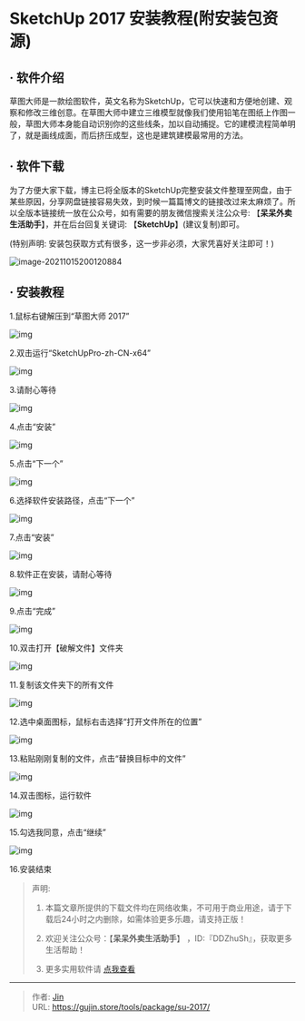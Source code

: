 # SketchUp 2017 安装教程(附安装包资源)


## · 软件介绍
草图大师是一款绘图软件，英文名称为SketchUp，它可以快速和方便地创建、观察和修改三维创意。在草图大师中建立三维模型就像我们使用铅笔在图纸上作图一般，草图大师本身能自动识别你的这些线条，加以自动捕捉。它的建模流程简单明了，就是画线成面，而后挤压成型，这也是建筑建模最常用的方法。


## · 软件下载
为了方便大家下载，博主已将全版本的SketchUp完整安装文件整理至网盘，由于某些原因，分享网盘链接容易失效，到时候一篇篇博文的链接改过来太麻烦了。所以全版本链接统一放在公众号，如有需要的朋友微信搜索关注公众号: 【**呆呆外卖生活助手**】，并在后台回复关键词: 【**SketchUp**】(建议复制)即可。

(特别声明: 安装包获取方式有很多，这一步非必须，大家凭喜好关注即可！)

![image-20211015200120884](https://img.gujin.store/img/image-20211015200120884.png)

## · 安装教程

1.鼠标右键解压到“草图大师 2017”

![img](https://img.gujin.store/img/v2-804dee430e5cfb7cc460959e23cd0251_720w.png)

2.双击运行“SketchUpPro-zh-CN-x64”

![img](https://img.gujin.store/img/v2-27f25ca0fcb32535148346347ce5aa16_720w.png)

3.请耐心等待

![img](https://img.gujin.store/img/v2-82afd7014c2fa5e1f96ae6e499f76977_720w.png)

4.点击“安装”

![img](https://img.gujin.store/img/v2-ea6c18bc20f4d2f399288cacdde00a7b_720w.png)

5.点击“下一个”

![img](https://img.gujin.store/img/v2-2a0ec0a3441dd3a48b6ff5840e302245_720w.png)

6.选择软件安装路径，点击“下一个”

![img](https://img.gujin.store/img/v2-2c33d4c891b4419becf86eb33cb27d84_720w.png)

7.点击“安装”

![img](https://img.gujin.store/img/v2-4a12af0d05f31fd13b8c1e6959c970b3_720w.png)

8.软件正在安装，请耐心等待

![img](https://img.gujin.store/img/v2-a6766fa0cff53d2c1449bcb53d0fb08b_720w.png)

9.点击“完成”

![img](https://img.gujin.store/img/v2-e16e7fc7ae6379460b60f56009454600_720w.png)

10.双击打开【破解文件】文件夹

![img](https://img.gujin.store/img/v2-ddd86969b89bb1bad361db74cee413f5_720w.png)

11.复制该文件夹下的所有文件

![img](https://img.gujin.store/img/v2-0791eb07f1b51833cb5847a22ca97d2a_720w.png)

12.选中桌面图标，鼠标右击选择“打开文件所在的位置”

![img](https://img.gujin.store/img/v2-7cd3929e0b5f77a801de7f6d0dd5d006_720w.png)

13.粘贴刚刚复制的文件，点击“替换目标中的文件”

![img](https://img.gujin.store/img/v2-9d8d6273fd77ec974a39bfdd69132f9c_720w.png)

14.双击图标，运行软件

![img](https://img.gujin.store/img/v2-ecc41dbcec228c835fe6f4f4973841db_720w.png)

15.勾选我同意，点击“继续”

![img](https://img.gujin.store/img/v2-b0de6fccd6794a8308aea6bdac4519ff_720w.png)

16.安装结束




> 声明: 
>
> 1. 本篇文章所提供的下载文件均在网络收集，不可用于商业用途，请于下载后24小时之内删除，如需体验更多乐趣，请支持正版！
>
> 2. 欢迎关注公众号：【**呆呆外卖生活助手**】 ，ID:『DDZhuSh』，获取更多生活帮助！
>
> 3. 更多实用软件请  [点我查看](/tools)

---

> 作者: [Jin](https://img.gujin.store/img/favicon.ico)  
> URL: https://gujin.store/tools/package/su-2017/  

